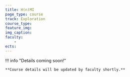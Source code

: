 ```yaml
---
title: H(n)MI
page_type: course
track: Exploration
course_type:
feature_img:
img_caption:
faculty:
    - 
ects: 
---
```


!!! info "Details coming soon!"

    **Course details will be updated by faculty shortly.**